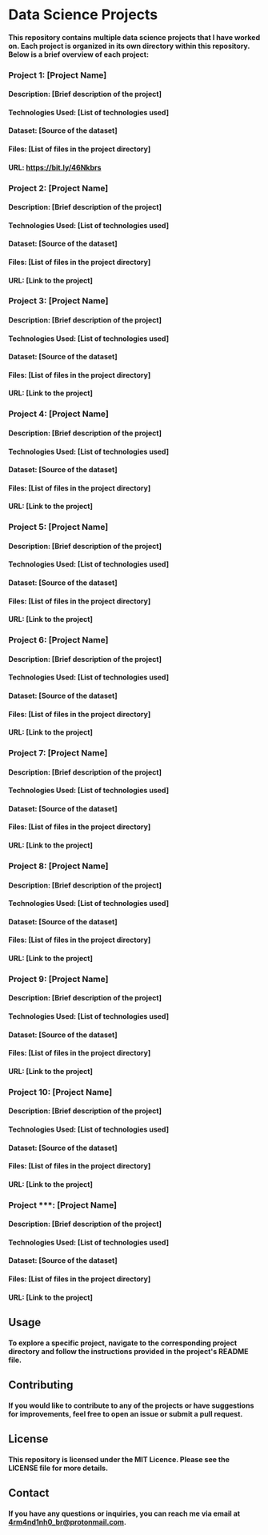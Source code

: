 # Data Science Projects

#### This repository contains multiple data science projects that I have worked on. Each project is organized in its own directory within this repository. Below is a brief overview of each project:

### Project 1: [Project Name]
#### Description: [Brief description of the project]
#### Technologies Used: [List of technologies used]
#### Dataset: [Source of the dataset]
#### Files: [List of files in the project directory]
#### URL: https://bit.ly/46Nkbrs

### Project 2: [Project Name]
#### Description: [Brief description of the project]
#### Technologies Used: [List of technologies used]
#### Dataset: [Source of the dataset]
#### Files: [List of files in the project directory]
#### URL: [Link to the project]

### Project 3: [Project Name]
#### Description: [Brief description of the project]
#### Technologies Used: [List of technologies used]
#### Dataset: [Source of the dataset]
#### Files: [List of files in the project directory]
#### URL: [Link to the project]

### Project 4: [Project Name]
#### Description: [Brief description of the project]
#### Technologies Used: [List of technologies used]
#### Dataset: [Source of the dataset]
#### Files: [List of files in the project directory]
#### URL: [Link to the project]

### Project 5: [Project Name]
#### Description: [Brief description of the project]
#### Technologies Used: [List of technologies used]
#### Dataset: [Source of the dataset]
#### Files: [List of files in the project directory]
#### URL: [Link to the project]

### Project 6: [Project Name]
#### Description: [Brief description of the project]
#### Technologies Used: [List of technologies used]
#### Dataset: [Source of the dataset]
#### Files: [List of files in the project directory]
#### URL: [Link to the project]

### Project 7: [Project Name]
#### Description: [Brief description of the project]
#### Technologies Used: [List of technologies used]
#### Dataset: [Source of the dataset]
#### Files: [List of files in the project directory]
#### URL: [Link to the project]

### Project 8: [Project Name]
#### Description: [Brief description of the project]
#### Technologies Used: [List of technologies used]
#### Dataset: [Source of the dataset]
#### Files: [List of files in the project directory]
#### URL: [Link to the project]

### Project 9: [Project Name]
#### Description: [Brief description of the project]
#### Technologies Used: [List of technologies used]
#### Dataset: [Source of the dataset]
#### Files: [List of files in the project directory]
#### URL: [Link to the project]

### Project 10: [Project Name]
#### Description: [Brief description of the project]
#### Technologies Used: [List of technologies used]
#### Dataset: [Source of the dataset]
#### Files: [List of files in the project directory]
#### URL: [Link to the project]

### Project ***: [Project Name]
#### Description: [Brief description of the project]
#### Technologies Used: [List of technologies used]
#### Dataset: [Source of the dataset]
#### Files: [List of files in the project directory]
#### URL: [Link to the project]

## Usage
#### To explore a specific project, navigate to the corresponding project directory and follow the instructions provided in the project's README file.

## Contributing
#### If you would like to contribute to any of the projects or have suggestions for improvements, feel free to open an issue or submit a pull request.

## License
#### This repository is licensed under the MIT Licence. Please see the LICENSE file for more details.

## Contact
#### If you have any questions or inquiries, you can reach me via email at 4rm4nd1nh0_br@protonmail.com.



